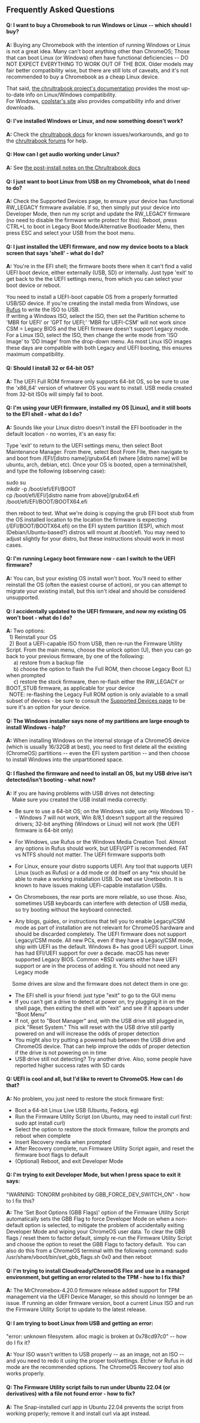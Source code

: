  

## Frequently Asked Questions

#### Q: I want to buy a Chromebook to run Windows or Linux -- which should I buy?

**A:** Buying any Chromebook with the intention of running Windows or Linux is not a great idea. Many can't boot anything other than ChromeOS; Those that can boot Linux (or Windows) often have functional deficiencies -- DO NOT EXPECT EVERYTHING TO WORK OUT OF THE BOX. Older models may fair better compatibility wise, but there are still lots of caveats, and it's not recommended to buy a Chromebook as a cheap Linux device.

That said, [the chrultrabook project's documentation](https://docs.chrultrabook.com/docs/firmware/supported-devices.html) provides the most up-to-date info on Linux/Windows compatibility.  
For Windows, [coolstar's site](https://coolstar.org/chromebook/windows.html) also provides compatibility info and driver downloads.

#### Q: I've installed Windows or Linux, and now something doesn't work?

**A:** Check the [chrultrabook docs](https://docs.chrultrabook.com) for known issues/workarounds, and go to the [chrultrabook forums](https://forum.chrultrabook.com/) for help.

#### Q: How can I get audio working under Linux?

**A:** See [the post-install notes on the Chrultrabook docs](https://docs.chrultrabook.com/docs/installing/installing-linux.html#fixing-audio)

#### Q: I just want to boot Linux from USB on my Chromebook, what do I need to do?

**A:** Check the Supported Devices page, to ensure your device has functional RW\_LEGACY firmware available. If so, then simply put your device into Developer Mode, then run my script and update the RW\_LEGACY firmware (no need to disable the firmware write protect for this). Reboot, press CTRL+L to boot in Legacy Boot Mode/Alternative Bootloader Menu, then press ESC and select your USB from the boot menu.

#### Q: I just installed the UEFI firmware, and now my device boots to a black screen that says 'shell' - what do I do?

**A:** You're in the EFI shell; the firmware boots there when it can't find a valid UEFI boot device, either externally (USB, SD) or internally. Just type 'exit' to get back to the the UEFI settings menu, from which you can select your boot device or reboot.  
  
You need to install a UEFI-boot capable OS from a properly formatted USB/SD device. If you're creating the install media from Windows, use [Rufus](https://rufus.akeo.ie) to write the ISO to USB.  
If writing a Windows ISO, select the ISO, then set the Partition scheme to 'MBR for UEFI' or 'GPT for UEFI;' 'MBR for UEFI-CSM' will not work since CSM = Legacy BIOS and the UEFI firmware doesn't support Legacy mode.  
For a Linux ISO, select the ISO, then change the write mode from 'ISO Image' to 'DD Image' from the drop-down menu. As most Linux ISO images these days are compatible with both Legacy and UEFI booting, this ensures maximum compatibility.

#### Q: Should I install 32 or 64-bit OS?

**A:** The UEFI Full ROM firmware only supports 64-bit OS, so be sure to use the 'x86\_64' version of whatever OS you want to install. USB media created from 32-bit ISOs will simply fail to boot.

#### Q: I'm using your UEFI firmware, installed my OS \[Linux\], and it still boots to the EFI shell - what do I do?

**A:** Sounds like your Linux distro doesn't install the EFI bootloader in the default location - no worries, it's an easy fix:  
  
Type 'exit' to return to the UEFI settings menu, then select Boot Maintenance Manager. From there, select Boot From File, then navigate to and boot from /EFI/\[distro name\]/grubx64.efi (where \[distro name\] will be ubuntu, arch, debian, etc). Once your OS is booted, open a terminal/shell, and type the following (observing case):  
  
sudo su  
mkdir -p /boot/efi/EFI/BOOT  
cp /boot/efi/EFI/\[distro name from above\]/grubx64.efi /boot/efi/EFI/BOOT/BOOTX64.efi  
  
then reboot to test. What we're doing is copying the grub EFI boot stub from the OS installed location to the location the firmware is expecting (/EFI/BOOT/BOOTX64.efi) on the EFI system partition (ESP), which most (Debian/Ubuntu-based?) distros will mount at /boot/efi. You may need to adjust slightly for your distro, but these instructions should work in most cases.

#### Q: I'm running Legacy boot firmware now - can I switch to the UEFI firmware?

**A:** You can, but your existing OS install won't boot. You'll need to either reinstall the OS (often the easiest course of action), or you can attempt to migrate your existing install, but this isn't ideal and should be considered unsupported.

#### Q: I accidentally updated to the UEFI firmware, and now my existing OS won't boot - what do I do?

**A:** Two options:  
  1) Reinstall your OS  
  2) Boot a UEFI-capable ISO from USB, then re-run the Firmware Utility Script. From the main menu, choose the unlock option (U), then you can go back to your previous firmware, by one of the following:  
     a) restore from a backup file  
     b) choose the option to flash the Full ROM, then choose Legacy Boot (L) when prompted  
     c) restore the stock firmware, then re-flash either the RW\_LEGACY or BOOT\_STUB firmware, as applicable for your device  
  NOTE: re-flashing the Legacy Full ROM option is only avialable to a small subset of devices - be sure to consult the [Supported Devices page](https://mrchromebox.tech/#devices) to be sure it's an option for your device.

#### Q: The Windows installer says none of my partitions are large enough to install Windows - halp?

**A:** When installing Windows on the internal storage of a ChromeOS device (which is usually 16/32GB at best), you need to first delete all the existing (ChromeOS) partitions -- even the EFI system partition -- and then choose to install Windows into the unpartitioned space.

#### Q: I flashed the firmware and need to install an OS, but my USB drive isn't detected/isn't booting - what now?

**A:** If you are having problems with USB drives not detecting:  
    Make sure you created the USB install media correctly:  

*   Be sure to use a 64-bit OS; on the Windows side, use only Windows 10 -- Windows 7 will not work, Win 8/8,1 doesn't support all the required drivers; 32-bit anything (Windows or Linux) will not work (the UEFI firmware is 64-bit only)
*   For Windows, use Rufus or the Windows Media Creation Tool. Almost any options in Rufus should work, but UEFI/GPT is recommended. FAT vs NTFS should not matter. The UEFI firmware supports both
*   For Linux, ensure your distro supports UEFI. Any tool that supports UEFI Linux (such as Rufus) or a dd mode or dd itself on any \*nix should be able to make a working installation USB. Do **not** use Unetbootin. It is known to have issues making UEFI-capable installation USBs.  
    
*   On Chromeboxes, the rear ports are more reliable, so use those. Also, sometimes USB keyboards can interfere with detection of USB media, so try booting without the keyboard connected.  
    
*   Any blogs, guides, or instructions that tell you to enable Legacy/CSM mode as part of installation are not relevant for ChromeOS hardware and should be discarded completely. The UEFI firmware does not support Legacy/CSM mode. All new PCs, even if they have a Legacy/CSM mode, ship with UEFI as the default. Windows 8+ has good UEFI support. Linux has had EFI/UEFI support for over a decade. macOS has never supported Legacy BIOS. Common \*BSD variants either have UEFI support or are in the process of adding it. You should not need any Legacy mode

    Some drives are slow and the firmware does not detect them in one go:  

*   The EFI shell is your friend: just type "exit" to go to the GUI menu
*   If you can't get a drive to detect at power on, try plugging it in on the shell page, then exiting the shell with "exit" and see if it appears under "Boot Menu"
*   If not, got to "Boot Manager" and, with the USB drive still plugged in, pick "Reset System." This will reset with the USB drive still partly powered on and will increase the odds of proper detection
*   You might also try putting a powered hub between the USB drive and ChromeOS device. That can help improve the odds of proper detection if the drive is not powering on in time
*   USB drive still not detecting? Try another drive. Also, some people have reported higher success rates with SD cards

#### Q: UEFI is cool and all, but I'd like to revert to ChromeOS. How can I do that?

**A:** No problem, you just need to restore the stock firmware first:  

*   Boot a 64-bit Linux Live USB (Ubuntu, Fedora, eg)
*   Run the Firmware Utility Script (on Ubuntu, may need to install curl first: sudo apt install curl)
*   Select the option to restore the stock firmware, follow the prompts and reboot when complete
*   Insert Recovery media when prompted
*   After Recovery complete, run Firmware Utility Script again, and reset the firmware boot flags to default
*   (Optional) Reboot, and exit Developer Mode

#### Q: I'm trying to exit Developer Mode, but when I press space to exit it says:  
"WARNING: TONORM prohibited by GBB\_FORCE\_DEV\_SWITCH\_ON" - how to I fix this?

**A:** The 'Set Boot Options (GBB Flags)' option of the Firmware Utility Script automatically sets the GBB Flag to force Developer Mode on when a non-default option is selected, to mitigate the problem of accidentally exiting Developer Mode and wiping your ChromeOS user data. To clear the GBB flags / reset them to factor default, simply re-run the Firmware Utility Script and choose the option to reset the GBB Flags to factory default.  You can also do this from a ChromeOS terminal with the following command: sudo /usr/share/vboot/bin/set\_gbb\_flags.sh 0x0 and then reboot

#### Q: I'm trying to install Cloudready/ChromeOS Flex and use in a managed environment, but getting an error related to the TPM - how to I fix this?

**A:** The MrChromebox-4.20.0 firmware release added support for TPM management via the UEFI Device Manager, so this should no lonmger be an issue. If running an older firmware version, boot a current Linux ISO and run the Firmware Utility Script to update to the latest release.

#### Q: I am trying to boot Linux from USB and getting an error:  
"error: unknown filesystem. alloc magic is broken at 0x78cd97c0" -- how do I fix it?

**A:** Your ISO wasn't written to USB properly -- as an image, not an ISO -- and you need to redo it using the proper tool/settings. Etcher or Rufus in dd mode are the recommended options. The ChromeOS Recovery tool also works properly.

#### Q: The Firmware Utility script fails to run under Ubuntu 22.04 (or derivatives) with a file not found error - how to fix?

**A:** The Snap-installed curl app in Ubuntu 22.04 prevents the script from working properly; remove it and install curl via apt instead.